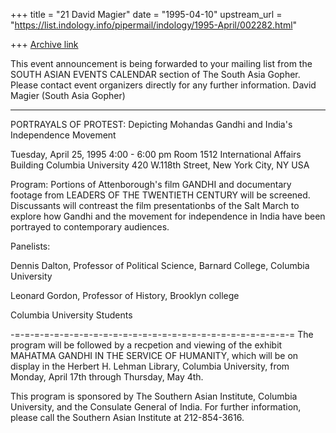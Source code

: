 +++
title = "21 David Magier"
date = "1995-04-10"
upstream_url = "https://list.indology.info/pipermail/indology/1995-April/002282.html"

+++
[Archive link](https://list.indology.info/pipermail/indology/1995-April/002282.html)

This event announcement is being forwarded to your mailing list from
the SOUTH ASIAN EVENTS CALENDAR section of The South Asia Gopher.
Please contact event organizers directly for any further information.
David Magier (South Asia Gopher)

----------------------------------------------------
PORTRAYALS OF PROTEST:
Depicting Mohandas Gandhi and India's Independence Movement

Tuesday, April 25, 1995
4:00 - 6:00 pm
Room 1512
International Affairs Building
Columbia University
420 W.118th Street, New York City, NY   USA

Program:
Portions of Attenborough's film GANDHI and documentary footage from 
LEADERS OF THE TWENTIETH CENTURY will be screened. Discussants will 
contreast the film presentationbs of the Salt March to explore how Gandhi 
and the movement for independence in India have been portrayed to 
contemporary audiences.

Panelists:

Dennis Dalton, Professor of Political Science, Barnard College, Columbia 
      University

Leonard Gordon, Professor of History, Brooklyn college

Columbia University Students

-=-=-=-=-=-=-=-=-=-=-=-=-=-=-=-=-=-=-=-=-=-=-=-=-=-=-=-=-=
The program will be followed by a recpetion and viewing of the exhibit 
MAHATMA GANDHI IN THE SERVICE OF HUMANITY, which will be on display in 
the Herbert H. Lehman Library, Columbia University, from Monday, April 
17th through Thursday, May 4th.

This program is sponsored by The Southern Asian Institute, Columbia 
University, and the Consulate General of India. For further information, 
please call the Southern Asian Institute at 212-854-3616.






